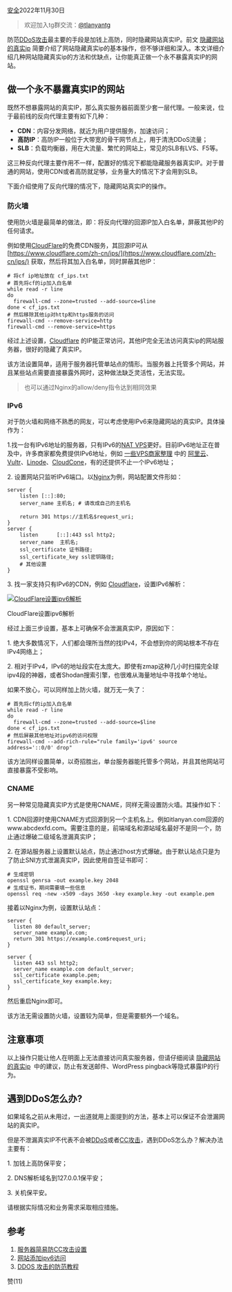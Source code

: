  [安全](https://itlanyan.com/category/%e5%ae%89%e5%85%a8/)2022年11月30日

> 欢迎加入tg群交流：[@tlanyantg](https://t.me/tlanyantg)

防范[DDoS攻击](https://itlanyan.com/tag/DDos%E6%94%BB%E5%87%BB/)最主要的手段是加钱上高防，同时隐藏网站真实IP。前文 [隐藏网站的真实ip](https://itlanyan.com/hide-site-real-ip/) 简要介绍了网站隐藏真实ip的基本操作，但不够详细和深入。本文详细介绍几种网站隐藏真实ip的方法和优缺点，让你能真正做一个永不暴露真实IP的网站。

## 做一个永不暴露真实IP的网站

既然不想暴露网站的真实IP，那么真实服务器前面至少套一层代理。一般来说，位于最前线的反向代理主要有如下几种：

-   **CDN**：内容分发网络，就近为用户提供服务，加速访问；
-   **高防IP**：高防IP一般位于大带宽的骨干网节点上，用于清洗DDoS流量；
-   **SLB**：负载均衡器，用在大流量、繁忙的网站上，常见的SLB有LVS、F5等。

这三种反向代理主要作用不一样，配置好的情况下都能隐藏服务器真实IP。对于普通的网站，使用CDN或者高防就足够，业务量大的情况下才会用到SLB。

下面介绍使用了反向代理的情况下，隐藏网站真实IP的操作。

### 防火墙

使用防火墙是最简单的做法，即：将反向代理的回源IP加入白名单，屏蔽其他IP的任何请求。

例如使用[CloudFlare](https://www.cloudflare.com/)的免费CDN服务，其回源IP可从 [https://www.cloudflare.com/zh-cn/ips/](https://www.cloudflare.com/zh-cn/ips/) 获取，然后将其加入白名单，同时屏蔽其他IP：

```
# 将cf ip地址放在 cf_ips.txt
# 首先将cf的ip加入白名单
while read -r line
do
  firewall-cmd --zone=trusted --add-source=$line
done < cf_ips.txt
# 然后移除其他ip对http和https服务的访问
firewall-cmd --remove-service=http
firewall-cmd --remove-service=https
```

经过上述设置，[Cloudflare](https://itlanyan.com/tag/cloudflare/) 的IP能正常访问，其他IP完全无法访问真实ip的网站服务器，很好的隐藏了真实IP。

该方法设置简单，适用于服务器托管单站点的情形。当服务器上托管多个网站，并且某些站点需要直接暴露外网时，这种做法缺乏灵活性，无法实现。

> 也可以通过Nginx的allow/deny指令达到相同效果

### IPv6

对于防火墙和网络不熟悉的网友，可以考虑使用IPv6来隐藏网站的真实IP。具体操作为：

1.找一台有IPv6地址的服务器，只有IPv6的[NAT VPS](https://itlanyan.com/nat-vps-the-right-way/)更好。目前IPv6地址正在普及中，许多商家都免费提供IPv6地址，例如 [一些VPS商家整理](https://itlanyan.com/vps-merchant-collection/) 中的 [阿里云](https://www.aliyun.com/minisite/goods?userCode=yieb93ge)、[Vultr](https://www.vultr.com/?ref=8942545-8H)、[Linode](https://www.linode.com/?r=4459a4f56be13978ca0d156d0d0eaf6d9bc82853)、[CloudCone](https://app.cloudcone.com.cn/?ref=5033)，有的还提供不止一个IPv6地址；

2\. 设置网站只监听IPv6端口。以[Nginx](https://itlanyan.com/tag/nginx/)为例，网站配置文件形如：

```
server {
    listen [::]:80;
    server_name 主机名; # 请改成自己的主机名

    return 301 https://主机名$request_uri;
}
server {
    listen      [::]:443 ssl http2;
    server_name  主机名;
    ssl_certificate 证书路径;
    ssl_certificate_key ssl密钥路径;
    # 其他设置
}
```

3\. 找一家支持只有IPv6的CDN，例如 [Cloudflare](https://itlanyan.com/tag/cloudflare/)，设置IPv6解析：

[![CloudFlare设置ipv6解析](https://itlanyan.com/wp-content/uploads/2020/10/CloudFlare%E8%AE%BE%E7%BD%AEipv6%E8%A7%A3%E6%9E%90-1024x225.jpg)](https://itlanyan.com/do-hide-site-real-ip/cloudflare%e8%ae%be%e7%bd%aeipv6%e8%a7%a3%e6%9e%90-2/)

CloudFlare设置ipv6解析

经过上面三步设置，基本上可确保不会泄漏真实IP，原因如下：

1\. 绝大多数情况下，人们都会理所当然的找IPv4，不会想到你的网站根本不存在IPv4网络上；

2\. 相对于IPv4，IPv6的地址段实在太庞大。即使有zmap这种几小时扫描完全球ipv4段的神器，或者Shodan搜索引擎，也很难从海量地址中寻找单个地址。

如果不放心，可以同样加上防火墙，就万无一失了：

```
# 首先将cf的ip加入白名单
while read -r line
do
  firewall-cmd --zone=trusted --add-source=$line
done < cf_ips.txt
# 然后屏蔽其他地址对ipv6的访问权限
firewall-cmd --add-rich-rule="rule family='ipv6' source address='::0/0' drop"
```

该方法同样设置简单，以奇招胜出，单台服务器能托管多个网站，并且其他网站可直接暴露不受影响。

### CNAME

另一种常见隐藏真实IP方式是使用CNAME，同样无需设置防火墙。其操作如下：

1\. CDN回源时使用CNAME方式回源到另一个主机名上。例如itlanyan.com回源的www.abcdexfd.com。需要注意的是，前端域名和源站域名最好不是同一个，防止通过爆破二级域名泄漏真实IP；

2\. 在源站服务器上设置默认站点，防止通过host方式爆破。由于默认站点只是为了防止SNI方式泄漏真实IP，因此使用自签证书即可：

```
# 生成密钥
openssl genrsa -out example.key 2048
# 生成证书，期间需要填一些信息
openssl req -new -x509 -days 3650 -key example.key -out example.pem
```

接着以Nginx为例，设置默认站点：

```
server {
  listen 80 default_server;
  server_name example.com;
  return 301 https://example.com$request_uri;
}

server {
  listen 443 ssl http2;
  server_name example.com default_server;
  ssl_certificate example.pem;
  ssl_certificate_key example.key;
}
```

然后重启Nginx即可。

该方法无需设置防火墙，设置较为简单，但是需要额外一个域名。

## 注意事项

以上操作只能让他人在明面上无法直接访问真实服务器，但请仔细阅读 [隐藏网站的真实ip](https://itlanyan.com/hide-site-real-ip/)  中的建议，防止有发送邮件、WordPress pingback等隐式暴露IP的行为。

## 遇到DDoS怎么办?

如果域名之前从未用过，一出道就用上面提到的方法，基本上可以保证不会泄漏网站的真实IP。

但是不泄漏真实IP不代表不会被[DDoS](https://itlanyan.com/tag/DDos%E6%94%BB%E5%87%BB/)或者[CC攻击](https://itlanyan.com/tag/cc%E6%94%BB%E5%87%BB/)，遇到DDoS怎么办？解决办法主要有：

1\. 加钱上高防保平安；

2\. DNS解析域名到127.0.0.1保平安；

3\. 关机保平安。

请根据实际情况和业务需求采取相应措施。

## 参考

1.  [服务器简易防CC攻击设置](https://itlanyan.com/server-protect-cc-attack/)
2.  [网站添加ipv6访问](https://itlanyan.com/add-ipv6-for-website/)
3.  [DDOS 攻击的防范教程](http://www.ruanyifeng.com/blog/2018/06/ddos.html)

赞(11)